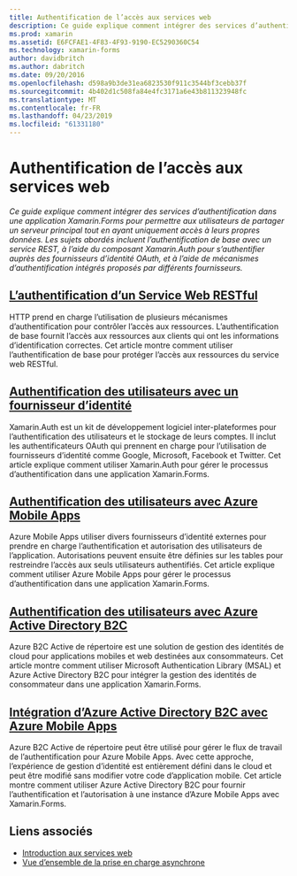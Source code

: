 ```yaml
---
title: Authentification de l’accès aux services web
description: Ce guide explique comment intégrer des services d’authentification dans une application Xamarin.Forms pour permettre aux utilisateurs de partager un serveur principal tout en ayant uniquement accès à leurs propres données.
ms.prod: xamarin
ms.assetid: E6FCFAE1-4F83-4F93-9190-EC5290360C54
ms.technology: xamarin-forms
author: davidbritch
ms.author: dabritch
ms.date: 09/20/2016
ms.openlocfilehash: d598a9b3de31ea6823530f911c3544bf3cebb37f
ms.sourcegitcommit: 4b402d1c508fa84e4fc3171a6e43b811323948fc
ms.translationtype: MT
ms.contentlocale: fr-FR
ms.lasthandoff: 04/23/2019
ms.locfileid: "61331180"
---
```

# <a name="authenticating-access-to-web-services"></a>Authentification de l’accès aux services web

_Ce guide explique comment intégrer des services d’authentification dans une application Xamarin.Forms pour permettre aux utilisateurs de partager un serveur principal tout en ayant uniquement accès à leurs propres données. Les sujets abordés incluent l’authentification de base avec un service REST, à l’aide du composant Xamarin.Auth pour s’authentifier auprès des fournisseurs d’identité OAuth, et à l’aide de mécanismes d’authentification intégrés proposés par différents fournisseurs._

## <a name="authenticating-a-restful-web-servicerestmd"></a>[L’authentification d’un Service Web RESTful](rest.md)

HTTP prend en charge l’utilisation de plusieurs mécanismes d’authentification pour contrôler l’accès aux ressources. L’authentification de base fournit l’accès aux ressources aux clients qui ont les informations d’identification correctes. Cet article montre comment utiliser l’authentification de base pour protéger l’accès aux ressources du service web RESTful.

## <a name="authenticating-users-with-an-identity-provideroauthmd"></a>[Authentification des utilisateurs avec un fournisseur d’identité](oauth.md)

Xamarin.Auth est un kit de développement logiciel inter-plateformes pour l’authentification des utilisateurs et le stockage de leurs comptes. Il inclut les authentificateurs OAuth qui prennent en charge pour l’utilisation de fournisseurs d’identité comme Google, Microsoft, Facebook et Twitter. Cet article explique comment utiliser Xamarin.Auth pour gérer le processus d’authentification dans une application Xamarin.Forms.

## <a name="authenticating-users-with-azure-mobile-appsazuremd"></a>[Authentification des utilisateurs avec Azure Mobile Apps](azure.md)

Azure Mobile Apps utiliser divers fournisseurs d’identité externes pour prendre en charge l’authentification et autorisation des utilisateurs de l’application. Autorisations peuvent ensuite être définies sur les tables pour restreindre l’accès aux seuls utilisateurs authentifiés. Cet article explique comment utiliser Azure Mobile Apps pour gérer le processus d’authentification dans une application Xamarin.Forms.

## <a name="authenticating-users-with-azure-active-directory-b2cazure-ad-b2cmd"></a>[Authentification des utilisateurs avec Azure Active Directory B2C](azure-ad-b2c.md)

Azure B2C Active de répertoire est une solution de gestion des identités de cloud pour applications mobiles et web destinées aux consommateurs. Cet article montre comment utiliser Microsoft Authentication Library (MSAL) et Azure Active Directory B2C pour intégrer la gestion des identités de consommateur dans une application Xamarin.Forms.

## <a name="integrating-azure-active-directory-b2c-with-azure-mobile-appsazure-ad-b2c-mobile-appmd"></a>[Intégration d’Azure Active Directory B2C avec Azure Mobile Apps](azure-ad-b2c-mobile-app.md)

Azure B2C Active de répertoire peut être utilisé pour gérer le flux de travail de l’authentification pour Azure Mobile Apps. Avec cette approche, l’expérience de gestion d’identité est entièrement défini dans le cloud et peut être modifié sans modifier votre code d’application mobile. Cet article montre comment utiliser Azure Active Directory B2C pour fournir l’authentification et l’autorisation à une instance d’Azure Mobile Apps avec Xamarin.Forms.

## <a name="related-links"></a>Liens associés

- [Introduction aux services web](~/cross-platform/data-cloud/web-services/index.md)
- [Vue d’ensemble de la prise en charge asynchrone](~/cross-platform/platform/async.md)
